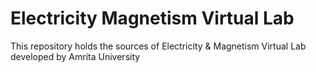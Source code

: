 # Electricity Magnetism Virtual Lab
This repository holds the sources of Electricity & Magnetism Virtual Lab developed by Amrita University

